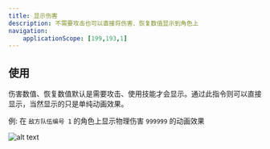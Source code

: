 ```yaml
---
title: 显示伤害
description: 不需要攻击也可以直接将伤害、恢复数值显示到角色上
navigation:
    applicationScope: [199,193,1]
---
```


## 使用

伤害数值、恢复数值默认是需要攻击、使用技能才会显示。通过此指令则可以直接显示，当然显示的只是单纯动画效果。

例: 在 `敌方队伍编号 1` 的角色上显示物理伤害 `999999` 的动画效果

![alt text](https://cdn.gcw.wiki.wiki/gcw/image/zh_hans/commands/battle/showdamage/image.png)
